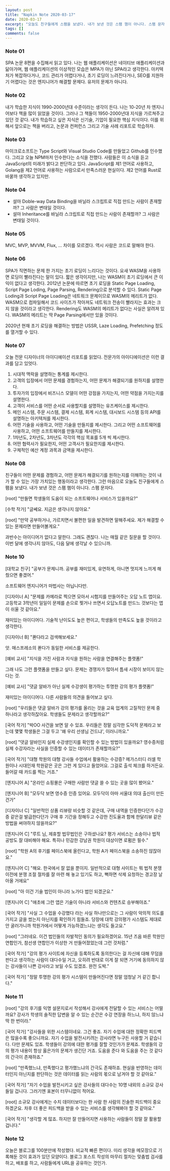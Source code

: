 ```yaml
---
layout: post
title: "Napkin Note 2020-03-17"
date: 2020-03-17
excerpt: "오늘도 친구들에게 스팸을 보냈다. 내가 보낸 것은 스팸 햄이 아니다. 스팸 문자다."
tags: []
comments: false
---
```



### Note 01

SPA 논문 8편을 수집해서 읽고 있다. 나는 웹 애플리케이션은 네이티브 애플리케이션과 닮아가며, 웹 애플리케이션의 이상적인 모습은 MPA가 아닌 SPA라고 생각한다. 아키텍처가 복잡하다거나, 코드 관리가 어렵다거나, 초기 로딩이 느려진다거나, SEO를 지원하기 어렵다는 것은 엔지니어가 해결할 문제다. 유저의 문제가 아니다.

### Note 02

내가 학습한 지식이 1990-2000년대 수준이라는 생각이 든다. 나는 10-20년 차 엔지니어보다 책을 많이 읽었을 것이다. 그러나 그 책들이 1950-2000년대 지식을 가르쳐주고 있던 것 같다. 내가 학습하고 싶은 지식은 신기술, 기업이 필요한 핵심 지식이다. 이를 위해서 앞으로는 책을 버리고, 논문과 컨퍼런스 그리고 기술 사례 리포트로 학습하자.

### Note 03

마이크로소프트는 Type Script와 Visual Studio Code를 만들었고 Github를 인수했다. 그리고 오늘 NPM마저 인수한다는 소식을 전했다. 사람들은 이 소식을 듣고 JavaScript의 미래가 밝다고 판단하고 있다. JavaScript를 제1 언어로 사용하고, Golang을 제2 언어로 사용하는 사람으로서 만족스러운 현실이다. 제2 언어를 Rust로 바꿀까 생각하고 있지만.

### Note 04

+ 설마 Doble-way Data Binding을 바닐라 스크립트로 직접 만드는 사람이 존재할까? 그 사람은 변태일 것이다.
+ 설마 Inheritance를 바닐라 스크립트로 직접 만드는 사람이 존재할까? 그 사람은 변태일 것이다.

### Note 05

MVC, MVP, MVVM, Flux, ... 차이를 모르겠다. 역시 사람은 코드로 말해야 한다.


### Note 06

SPA가 직면하는 문제 한 가지는 초기 로딩이 느리다는 것이다. 요새 WASM을 사용하면 로딩이 빨라진다는 말이 있다. 짧은 생각이지만, 나는 WASM이 초기 로딩에서 큰 이익이 없다고 생각한다. 2012년 논문에 따르면 초기 로딩을 Static Page Loading, Script Page Loding, Page Parsing, Rendering으로 분석할 수 있다. Static Page Loding과 Script Page Loading은 네트워크 문제이므로 WASM의 메리트가 없다. WASM으로 컴파일해서 코드 사이즈가 작아져도 네트워크 전송이 빨라지는 효과는 크지 않을 것이라고 생각한다. Rendering도 WASM의 메리트가 없다는 사실은 알려져 있다. WASM의 메리트는 딱 Page Parsing에서만 있을 것이다.

2020년 현재 초기 로딩을 해결하는 방법은 USSR, Laze Loading, Prefetching 정도를 열거할 수 있다.

### Note 07

오늘 전문 디자이너의 아이디에이션 리포트를 읽었다. 전문가의 아이디에이션은 이런 결과를 담고 있엇다.
1. 시대적 맥락을 설명하는 통계를 제시한다.
2. 고객의 입장에서 어떤 문제를 경험하는지, 어떤 문제가 해결되기를 원하지를 설명한다.
3. 투자가의 입장에서 비즈니스 모델이 어떤 강점을 가지는지, 어떤 약점을 가지는지를 설명한다.
4. 고객이 서비스를 어떤 순서로 사용할지를 설명하는 유즈케이스를 제시한다.
5. 메인 시스템, 주문 시스템, 결제 시스템, 회계 시스템, 대시보드 시스템 등의 API를 설명하는 아키텍처를 제시한다.
6. 어떤 기술을 사용하고, 어떤 기술을 만들지를 제시한다. 그리고 어떤 소프트웨어를 사용하고, 어떤 소프트웨어를 만들지를 제시한다.
7. 1차년도, 2차년도, 3차년도 각각의 핵심 목표를 5개 씩 제시한다. 
8. 어떤 협력사가 필요한지, 어떤 고객사가 필요한지를 제시한다.
9. 구체적인 예산 계정 과목과 금액을 제시한다.

### Note 08

친구들이 어떤 문제를 경험하고, 어떤 문제가 해결되기를 원하는지를 이해하는 것이 내가 할 수 있는 가장 가치있는 행동이라고 생각한다. 그런 마음으로 오늘도 친구들에게 스팸을 보냈다. 내가 보낸 것은 스팸 햄이 아니다. 스팸 문자다.

[root] "만들면 학생들의 도움이 되는 소프트웨어나 서비스가 있을까요?"

[수학 작가] "글쎄요. 지금은 생각나지 않아요."

[root] "만약 공부하거나, 가르치면서 불편한 일을 발견하면 말해주세요. 제가 해결할 수 있는 문제라면 만들어볼게요."

과반수는 아이디어가 없다고 말한다. 그래도 괜찮다. 나는 매월 같은 질문을 할 것이다. 이번 달에 생각나지 않아도, 다음 달에 생각날 수 있으니까.

### Note 10

[대학교 친구] "공부가 문제니까. 공부를 재미있게, 유연하게, 아니면 멋지게 느끼게 해줬으면 좋겠어."

소프트웨어 엔지니어가 마법사는 아닙니다만.

[디자이너 A] "문제를 카메라로 찍으면 모아서 시험지를 만들어주는 오답 노트 앱이요. 고등학교 3학년이 일일이 문제를 손으로 찢거나 쓰면서 오답노트를 만드느 것보다는 앱이 쉬울 것 같아요."

재미있는 아이디어다. 기술적 난이도도 높은 편이고, 학생들의 만족도도 높을 것이라고 생각한다.

[디자이너 B] "콴다라고 검색해보세요."

앗. 매스프레소의 콴다가 동일한 서비스를 제공한다.

[예비 교사] "지식을 가진 사람과 지식을 원하는 사람을 연결해주는 플랫폼!"

그래 나도 그런 플랫폼을 만들고 싶다. 문제는 경쟁자가 많아서 틈새 시장이 보이지 않는다는 것.

[예비 교사] "댓글 알바가 아닌 실제 수강생이 평가하는 투명한 강의 평가 플랫폼!"

재미있는 아이디어다. 다른 사람들의 의견을 들어보고 싶다.

[root] "우리들은 댓글 알바가 강의 평가를 올리는 것을 교육 업계의 고질적인 문제 중 하나라고 생각하잖아요. 학생들도 문제라고 생각할까요?"

[국어 작가] "박OO 사건을 보면 알 수 있죠. 우리들은 정말 심각한 도덕적 문제라고 보는데 몇몇 학생들은 그걸 두고 '왜 우리 선생님 건드냐', 이러니까요."

[root] "댓글 알바인지 실제 수강생인지를 확인할 수 있는 방법이 있을까요? 영수증처럼 실제 수강자라는 사실을 인증할 수 있는 데이터가 존재할까요?"

[국어 작가] "대형 학원의 대형 강사들 수업에서 활용하는 수강증? 메가스터디 러셀 학원이나 시대인재 학원같은 곳은 그런 게 있다고 들었어요. 그걸로 출석 체크를 하거든요. 들어갈 때 카드를 찍는 거죠."

[엔지니어 A] "온라인 쇼핑몰은 구매한 사람만 댓글 쓸 수 있는 곳을 많이 봤어요."

[엔지니어 B] "모두닥 보면 영수증 인증 있어요. 모두닥이 아마 서울대 의대 출신이 만든건가"

[디자이너 C] "일반적인 상품 리뷰랑 비슷할 것 같은데, 구매 내역을 인증한다던가 수강증 같은걸 발급한다던가 구매 후 기간을 정해두고 수강한 진도율과 함께 한달리뷰 같은 방법을 써야하지 않을까요?"

[엔지니어 C] "루트 님, 제휴할 법무법인은 구하셨나요? 평가 서비스는 소송이나 법적 공방도 잘 대비해야 해요. 특히나 민감한 강남권 학원이 대상이면 로펌은 필수."

[root] "학원 A의 후기를 페이스북에 올린다고, 학원 A가 페이스북을 소송하진 않잖아요."

[엔지니어 C] "해요. 한국에서 잘 없을 뿐이지. 일반적으로 대형 사이트는 뭐 법적 분쟁 이전에 분쟁 조절 절차를 잘 마련 해 놓고 있기도 하고, 뻑하면 삭제 요청하는 경고장 날아올 거에요"

[root] "아 이건 기술 법인이 아니라 노가다 법인 되겠군요."

[엔지니어 C] "애초에 그런 앱은 기술이 아니라 서비스와 컨텐츠로 승부해야죠."

[국어 작가] "사실 그 수업을 수강했다 라는 사실 하나만으로는 그 사람이 악의적 의도를 가지고 글을 썼는지 아닌지를 확인하기 힘들죠. 당장에 대학 강의평가 시스템도 제대로 안 굴러가니까 학원가에서 어떻게 가능하겠느냐는 생각도 들고요."

[root] "그러네요. 이건 법인들의 자발적인 동의가 필요하겠어요. 15년 즈음 바른 학원인 연합인가, 참선생 연합인가 이상한 거 만들어졌었는데 그런 것처럼."

[국어 작가] "강의 평가 사이트에 자신을 등록하도록 동의한다는 걸 자신에 대해 무덤을 판다고 생각하는 사람이 대다수일 거고, 오히려 반대로 이게 잘 되면 거기에 동의하지 않는 강사들이 나쁜 강사라고 보일 수도 있겠죠. 완전 도박."

[국어 작가] "정말 투명한 강의 평가 시스템이 만들어진다면 정말 엄청날 거 같긴 합니다."

### Note 11

[root] "강의 후기를 익명 설문지로서 작성해서 강사에게 전달할 수 있는 서비스는 어떨까요? 강사가 학생의 솔직한 답변을 알 수 있는 순간은 수강 연장을 하느냐, 하지 않느냐 딱 한 번이라."

[국어 작가] "강사들을 위한 시스템이네요. 그건 좋죠. 자기 수업에 대한 정확한 피드백은 많을수록 좋으니까요. 자기 수업을 발전시키려는 강사라면 누구든 사용할 거 같습니다. 다만 문제도 있죠. 학생들이 강의에 대한 평가를 잘할 것인가가 문제죠. 학생들의 강의 평가 내용이 항상 옳은가의 문제가 생긴단 거죠. 도움을 준다 와 도움을 주는 것 같다의 간극이 존재하죠."

[root] "만족했느냐, 만족했다고 평가했느냐의 간극도 존재하죠. 현실을 반영하는 데이터인지 아닌지를 판단하는 것은 데이터를 읽는 사람의 몫으로 남겨야 할 것 같아요."

[국어 작가] "자기 수업을 발전시키고 싶은 강사들의 대다수는 10명 내외의 소규모 강사들일 겁니다. 그러기엔 표본이 터무니없이 적어요. 

[root] 소규모 강사에게는 수치 데이터보다는 한 사람 한 사람의 진솔한 피드백이 중요하겠군요. 차후 더 좋은 피드백을 받을 수 있는 서비스를 생각해봐야 할 것 같아요."

[국어 작가] "생각할 게 많죠. 하지만 잘 만들어지면 사용하는 사람들이 정말 잘 활용할 겁니다."

### Note 12

오늘은 블로그를 100분만에 작성했다. 비교적 빠른 편이다. 미리 생각을 메모장으로 기록해둔 것이 효과가 있던 모양이다. 블로그 포스트 작성의 마무리 절차는 맞춤법 검사를 하고, 배포를 하고, 사람들에게 URL을 공유하는 것인가.